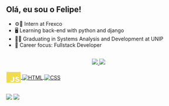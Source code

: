 ## Olá, eu sou o Felipe!

- ⚙️🥬 Intern at Frexco
- 🖥️ Learning back-end with python and django
- 👨‍🎓 Graduating in Systems Analysis and Development at UNIP
- 💼 Career focus: Fullstack Developer

##

<div align="center">
  <a href="https://github.com/PhilipFelipe">
  <img height="180em" src="https://github-readme-stats.vercel.app/api?username=PhilipFelipe&show_icons=true&theme=github_dark&include_all_commits=true&count_private=true"/>
  <img height="180em" src="https://github-readme-stats.vercel.app/api/top-langs/?username=PhilipFelipe&layout=compact&langs_count=7&theme=github_dark"/>
</div>

<div style="display: inline_block"><br>
  <img align="center" alt="JS" height="30" width="40" src="https://raw.githubusercontent.com/devicons/devicon/master/icons/javascript/javascript-plain.svg">
  <img align="center" alt="HTML" height="30" width="40" src="https://cdn.jsdelivr.net/gh/devicons/devicon/icons/html5/html5-original.svg">
  <img align="center" alt="CSS" height="30" width="40" src="https://cdn.jsdelivr.net/gh/devicons/devicon/icons/css3/css3-original.svg">
</div>

##
  
<div>
  <a href = "mailto:felipensl18@gmail.com"><img src="https://img.shields.io/badge/-Gmail-%23333?style=for-the-badge&logo=gmail&logoColor=white" target="_blank"></a>
  <a href="https://https://www.linkedin.com/in/felipensl/" target="_blank"><img src="https://img.shields.io/badge/-LinkedIn-%230077B5?style=for-the-badge&logo=linkedin&logoColor=white" target="_blank"></a>
  </div>

